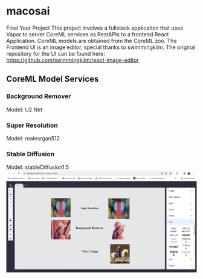 # macosai
Final Year Project
This project involves a fullstack application that uses Vapor to server CoreML services as RestAPIs to a frontend React Application.
CoreML models are obtained from the CoreML zoo. The Frontend UI is an image editor, special thanks to swimmingkiim. 
The original repository for the UI can be found here: https://github.com/swimmingkiim/react-image-editor

## CoreML Model Services
### Background Remover
Model: U2 Net

### Super Resolution
Model: realesrgan512

### Stable Diffusion
Model: stableDiffusion1.5
![plot](./readmeMedia/imageEditorSC.png)
